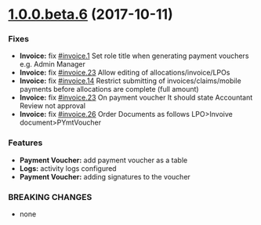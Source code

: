 <a name="1.0.0.beta.6"></a>
# [1.0.0.beta.6](https://bitbucket.org/kevin_mwangi/gifms-core/commits/fbc84376c8aeca4c19f1ef29593c90f6e746cc09) (2017-10-11)


### Fixes

* **Invoice:** fix [#invoice.1](https://bitbucket.org/kevin_mwangi/gifms-core/tasks) Set role title when generating payment vouchers e.g. Admin Manager
* **Invoice:** fix [#invoice.23](https://bitbucket.org/kevin_mwangi/gifms-core/tasks) Allow editing of allocations/invoice/LPOs
* **Invoice:** fix [#invoice.14](https://bitbucket.org/kevin_mwangi/gifms-core/tasks) Restrict submitting of invoices/claims/mobile payments before allocations are complete (full amount)
* **Invoice:** fix [#invoice.23](https://bitbucket.org/kevin_mwangi/gifms-core/tasks) On payment voucher It should state Accountant Review  not approval
* **Invoice:** fix [#invoice.26](https://bitbucket.org/kevin_mwangi/gifms-core/tasks) Order Documents as follows LPO>Invoive document>PYmtVoucher



### Features

* **Payment Voucher:** add payment voucher as a table
* **Logs:** activity logs configured
* **Payment Voucher:** adding signatures to the voucher


### BREAKING CHANGES

* none